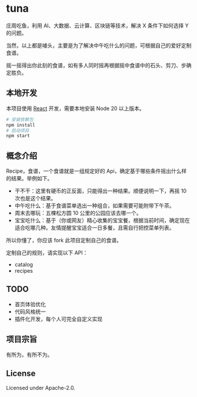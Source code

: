 # tuna

庄周吃鱼，利用 AI、大数据、云计算、区块链等技术，解决 X 条件下如何选择 Y 的问题。

当然，以上都是噱头，主要是为了解决中午吃什么的问题，可根据自己的爱好定制食谱。

摇一摇得出你此刻的食谱，如有多人同时摇再根据摇中食谱中的石头、剪刀、步确定胜负。

## 本地开发

本项目使用 [React](https://react.dev/) 开发，需要本地安装 Node 20 以上版本。

```bash
# 安装依赖包
npm install
# 启动项目
npm start

```

## 概念介绍

Recipe，食谱，一个食谱就是一组规定好的 Api，确定基于哪些条件摇出什么样的结果。举例如下。

- 干不干：这里有硬币的正反面，只能得出一种结果。顺便说明一下，再摇 10 次也是这个结果。
- 中午吃什么：基于食谱菜单选出一种组合，如果需要可能附带下午茶。
- 周末去哪玩：五棵松方圆 10 公里的公园应该去哪一个。
- 宝宝吃什么：基于（你或网友）精心收集的宝宝餐，根据当前时间，确定现在适合吃哪几种。友情提醒宝宝适合一日多餐，且需自行把控菜单列表。

所以你懂了，你应该 fork 此项目定制自己的食谱。

定制自己的规则，请实现以下 API：

- catalog
- recipes

## TODO

- 首页体验优化
- 代码风格统一
- 插件化开发，每个人可完全自定义实现

## 项目宗旨

有所为，有所不为。

## License

Licensed under Apache-2.0.
